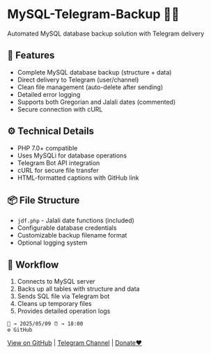 # MySQL-Telegram-Backup 🤖💾

Automated MySQL database backup solution with Telegram delivery

## 🔧 Features

- Complete MySQL database backup (structure + data)
- Direct delivery to Telegram (user/channel)
- Clean file management (auto-delete after sending)
- Detailed error logging
- Supports both Gregorian and Jalali dates (commented)
- Secure connection with cURL

## ⚙️ Technical Details

- PHP 7.0+ compatible
- Uses MySQLi for database operations
- Telegram Bot API integration
- cURL for secure file transfer
- HTML-formatted captions with GitHub link

## 📦 File Structure

- `jdf.php` - Jalali date functions (included)
- Configurable database credentials
- Customizable backup filename format
- Optional logging system

## 🔄 Workflow

1. Connects to MySQL server
2. Backs up all tables with structure and data
3. Sends SQL file via Telegram bot
4. Cleans up temporary files
5. Provides detailed operation logs

```
📅 → 2025/05/09 ⏰ → 18:00
⚙️ GitHub
```

[View on GitHub](https://github.com/Vahid-Spacer/MySQL-Telegram-Backup) | [Telegram Channel](https://t.me/Dev_SpaceX) | [Donate❤️](https://www.coffeebede.com/spacex)
